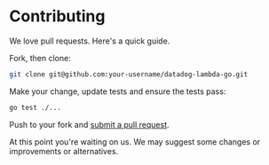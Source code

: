 # Contributing

We love pull requests. Here's a quick guide.

Fork, then clone:

```bash
git clone git@github.com:your-username/datadog-lambda-go.git
```

Make your change, update tests and ensure the tests pass:

```bash
go test ./...
```

Push to your fork and [submit a pull request][pr].

[pr]: https://github.com/your-username/datadog-lambda-go/compare/DataDog:master...master

At this point you're waiting on us. We may suggest some changes or improvements or alternatives.
